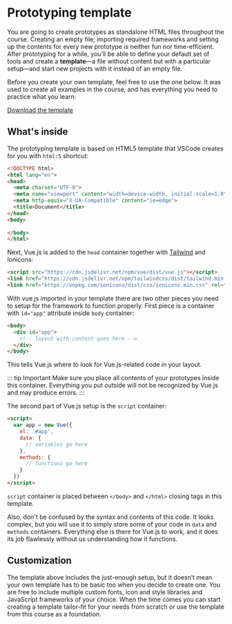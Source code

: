 # Prototyping template

You are going to create prototypes as standalone HTML files throughout the course. Creating an empty file, importing required frameworks and setting up the contents for every new prototype is neither fun nor time-efficient. After prototyping for a while, you’ll be able to define your default set of tools and create a **template**—a file without content but with a particular setup—and start new projects with it instead of an empty file.

Before you create your own template, feel free to use the one below. It was used to create all examples in the course, and has everything you need to practice what you learn:

<a href="./../../../course-files/interaction-basics/template.html.zip" class="ghost-button">Download the template</a>

## What's inside

The prototyping template is based on HTML5 template that VSCode creates for you with `html:5` shortcut:
<!-- todo: link: to Layout basics article explaining -->

```html
<!DOCTYPE html>
<html lang="en">
<head>
  <meta charset="UTF-8">
  <meta name="viewport" content="width=device-width, initial-scale=1.0">
  <meta http-equiv="X-UA-Compatible" content="ie=edge">
  <title>Document</title>
</head>
<body>
  
</body>
</html>
```

Next, Vue.js is added to the `head` container together with [Tailwind](./../../LayoutBasics/Tailwind/whats.md) and Ionicons:
<!-- todo: link: to a Layout basics section about ionicons  -->

```html
<script src="https://cdn.jsdelivr.net/npm/vue/dist/vue.js"></script>
<link href="https://cdn.jsdelivr.net/npm/tailwindcss/dist/tailwind.min.css" rel="stylesheet">
<link href="https://unpkg.com/ionicons/dist/css/ionicons.min.css" rel="stylesheet">
```

With vue.js imported in your template there are two other pieces you need to setup for the framework to function properly. First piece is a container with `id="app"` attribute inside `body` container:

```html
<body>
  <div id="app">
    <!-- layout with content goes here -->
  </div>
</body>
```

This tells Vue.js where to look for Vue.js-related code in your layout. 

::: tip Important
Make sure you place all contents of your prototypes inside this container. Everything you put outside will not be recognized by Vue.js and may produce errors. 
:::

The second part of Vue.js setup is the `script` container:

```html
<script>
  var app = new Vue({
    el: '#app',
    data: {
      // variables go here
    },
    methods: {
      // functions go here
    }
  })
</script>
```

`script` container is placed between `</body>` and `</html>` closing tags in this template.

Also, don't be confused by the syntax and contents of this code. It looks complex, but you will use it to simply store some of your code in `data` and `methods` containers. Everything else is there for Vue.js to work, and it does its job flawlessly without us understanding how it functions.

## Customization

The template above includes the just-enough setup, but it doesn’t mean your own template has to be basic too when you decide to create one. You are free to include multiple custom fonts, icon and style libraries and JavaScript frameworks of your choice. When the time comes you can start creating a template tailor-fit for your needs from scratch or use the template from this course as a foundation.